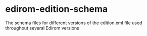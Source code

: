 # edirom-edition-schema
The schema files for different versions of the edition.xml file used throughout several Edirom versions
